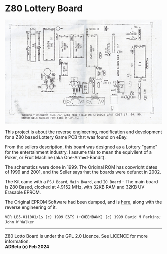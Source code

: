 # Z80 Lottery Board
![image](https://github.com/ADBeta/Z80_Lotto_Board/blob/main/Images/Main_Board_Overview.png)

This project is about the reverse engineering, modification and development for
a Z80 based Lottery Game PCB that was found on eBay.

From the sellers description, this board was designed as a Lottery "game" for
the entertainment industry. I assume this to mean the equivilent of a 
Poker, or Fruit Machine (aka One-Armed-Bandit).

The schematics were done in 1999, The Original ROM has copyright dates of 
1999 and 2001, and the Seller says that the boards were defunct in 2002.

The Kit came with a `PSU Board`, `Main Board`, and `IO Board` - The main board
is Z80 Based, clocked at 4.9152 MHz, with 32KB RAM and 32KB UV Erasable EPROM.

The Original EPROM Software had been dumped, and is [here](https://github.com/ADBeta/Z80_Lotto_Board/blob/main/Software/original_rom.bin),
along with the reverse engineering of it.

```
VER LB5-011001/1$ (c) 1999 E&TS (+GREENBANK) (c) 1999 David M Parkins; John W Walker
```

----
Z80 Lotto Board is under the GPL 2.0 Licence. See LICENCE for more information.  
<b> ADBeta (c) Feb 2024 </b>
